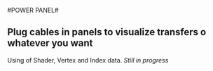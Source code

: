 #POWER PANEL#
## Plug cables in panels to visualize transfers o whatever you want
Using of Shader, Vertex and Index data.
*Still in progress*
